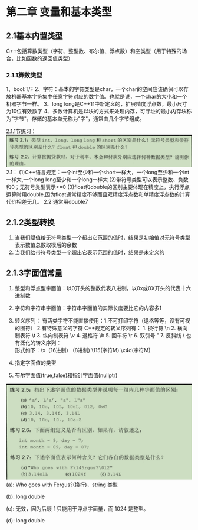 # 第二章 变量和基本类型
## 2.1基本内置类型
C++包括算数类型（字符、整型数、布尔值、浮点数）和空类型（用于特殊的场合，比如函数的返回值类型）
### 2.1.1算数类型
1、bool:T/F
2、字符：基本的字符类型是char，一个char的空间应该确保可以存放机器基本字符集中任意字符对应的数字值。也就是说，一个char的大小和一个机器字节一样。
3、long long是C++11中新定义的，扩展精度浮点数，最小尺寸为10位有效数字
4、多数计算机是以块的方式来处理内存，可寻址的最小内存块称为"字节"，存储的基本单元称为"字"，通常由几个字节组成。

2.1.1节练习：
![](2021-01-19-09-30-02.png)
2.1：
(1)C++语言规定：一个int至少和一个short一样大，一个long至少和一个int一样大,一个long long至少和一个long一样大
(2)带符号类型可以表示整数、负数和0；无符号类型表示>=0
(3)float和double的区别主要体现在精度上，执行浮点运算时用double,因为float通常精度不够而且双精度浮点数和单精度浮点数的计算代价相差无几。
2.2:通常用double7

## 2.1.2类型转换
1. 当我们赋值给无符号类型一个超出它范围的值时，结果是初始值对无符号类型表示数值总数取模后的余数
2. 当我们给带符号类型一个超出它表示范围的值时，结果是未定义的


## 2.1.3字面值常量
1. 整型和浮点型字面值：以0开头的整数代表八进制，以0x或0X开头的代表十六进制数
2. 字符和字符串字面值：字符串字面值的实际长度要比它的内容多1
3. 转义序列：
   有两类字符不能直接使用：1.不可打印字符（退格等等，没有可视的图符）
                         2.有特殊意义的字符
C++规定的转义序列有：
        1. 换行符 \n
        2. 横向制表符 \t
        3. 纵向制表符 \v
        4. 退格符 \b
        5. 回车符 \r
        6. 双引号 \"
        7. 反斜线 \\
也有泛化的转义序列：   
形式如下：\x（16进制）     \(8进制)
    \115(字符M) \x4d(字符M)

4. 指定字面值的类型
5. 布尔字面值(true,false)和指针字面值(nullptr)


![](2021-01-19-11-56-09.png)
(a): Who goes with Fergus?(换行)，string 类型

(b): long double

(c): 无效，因为后缀 f 只能用于浮点字面量，而 1024 是整型。

(d): long double
